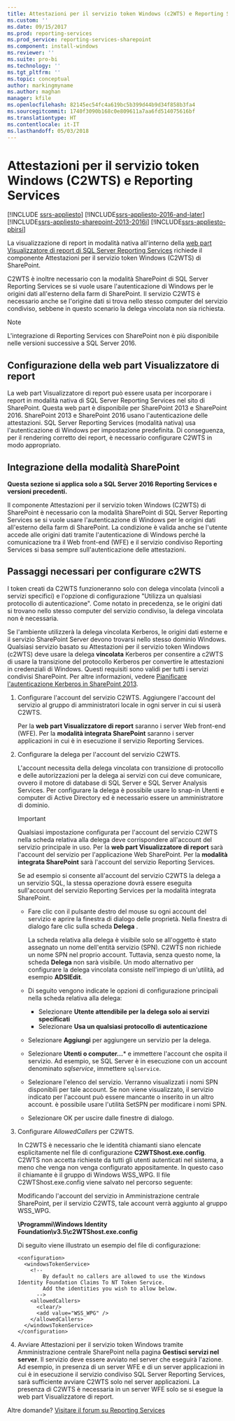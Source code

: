 ```yaml
---
title: Attestazioni per il servizio token Windows (c2WTS) e Reporting Services | Microsoft Docs
ms.custom: ''
ms.date: 09/15/2017
ms.prod: reporting-services
ms.prod_service: reporting-services-sharepoint
ms.component: install-windows
ms.reviewer: ''
ms.suite: pro-bi
ms.technology: ''
ms.tgt_pltfrm: ''
ms.topic: conceptual
author: markingmyname
ms.author: maghan
manager: kfile
ms.openlocfilehash: 82145ec54fc4a619bc5b399d44b9d34f858b3fa4
ms.sourcegitcommit: 1740f3090b168c0e809611a7aa6fd514075616bf
ms.translationtype: HT
ms.contentlocale: it-IT
ms.lasthandoff: 05/03/2018
---
```

# <a name="claims-to-windows-token-service-c2wts-and-reporting-services"></a>Attestazioni per il servizio token Windows (C2WTS) e Reporting Services

[!INCLUDE [ssrs-appliesto](../../includes/ssrs-appliesto.md)] [!INCLUDE[ssrs-appliesto-2016-and-later](../../includes/ssrs-appliesto-2016-and-later.md)] [!INCLUDE[ssrs-appliesto-sharepoint-2013-2016i](../../includes/ssrs-appliesto-sharepoint-2013-2016.md)] [!INCLUDE[ssrs-appliesto-pbirsi](../../includes/ssrs-appliesto-pbirs.md)]

La visualizzazione di report in modalità nativa all'interno della [web part Visualizzatore di report di SQL Server Reporting Services](../report-server-sharepoint/deploy-report-viewer-web-part.md) richiede il componente Attestazioni per il servizio token Windows (C2WTS) di SharePoint.

C2WTS è inoltre necessario con la modalità SharePoint di SQL Server Reporting Services se si vuole usare l'autenticazione di Windows per le origini dati all'esterno della farm di SharePoint. Il servizio C2WTS è necessario anche se l'origine dati si trova nello stesso computer del servizio condiviso, sebbene in questo scenario la delega vincolata non sia richiesta.

> [!NOTE]
> L'integrazione di Reporting Services con SharePoint non è più disponibile nelle versioni successive a SQL Server 2016.

## <a name="report-viewer-web-part-configuration"></a>Configurazione della web part Visualizzatore di report

La web part Visualizzatore di report può essere usata per incorporare i report in modalità nativa di SQL Server Reporting Services nel sito di SharePoint. Questa web part è disponibile per SharePoint 2013 e SharePoint 2016. SharePoint 2013 e SharePoint 2016 usano l'autenticazione delle attestazioni. SQL Server Reporting Services (modalità nativa) usa l'autenticazione di Windows per impostazione predefinita. Di conseguenza, per il rendering corretto dei report, è necessario configurare C2WTS in modo appropriato.

## <a name="sharepoint-mode-integaration"></a>Integrazione della modalità SharePoint

**Questa sezione si applica solo a SQL Server 2016 Reporting Services e versioni precedenti.**

Il componente Attestazioni per il servizio token Windows (C2WTS) di SharePoint è necessario con la modalità SharePoint di SQL Server Reporting Services se si vuole usare l'autenticazione di Windows per le origini dati all'esterno della farm di SharePoint. La condizione è valida anche se l'utente accede alle origini dati tramite l'autenticazione di Windows perché la comunicazione tra il Web front-end (WFE) e il servizio condiviso Reporting Services si basa sempre sull'autenticazione delle attestazioni.

## <a name="steps-needed-to-configure-c2wts"></a>Passaggi necessari per configurare c2WTS

I token creati da C2WTS funzioneranno solo con delega vincolata (vincoli a servizi specifici) e l'opzione di configurazione "Utilizza un qualsiasi protocollo di autenticazione". Come notato in precedenza, se le origini dati si trovano nello stesso computer del servizio condiviso, la delega vincolata non è necessaria.

Se l'ambiente utilizzerà la delega vincolata Kerberos, le origini dati esterne e il servizio SharePoint Server devono trovarsi nello stesso dominio Windows. Qualsiasi servizio basato su Attestazioni per il servizio token Windows (c2WTS) deve usare la delega **vincolata** Kerberos per consentire a c2WTS di usare la transizione del protocollo Kerberos per convertire le attestazioni in credenziali di Windows. Questi requisiti sono validi per tutti i servizi condivisi SharePoint. Per altre informazioni, vedere [Pianificare l'autenticazione Kerberos in SharePoint 2013](http://technet.microsoft.com/library/ee806870.aspx).  

1. Configurare l'account del servizio C2WTS. Aggiungere l'account del servizio al gruppo di amministratori locale in ogni server in cui si userà C2WTS.

    Per la **web part Visualizzatore di report** saranno i server Web front-end (WFE). Per la **modalità integrata SharePoint** saranno i server applicazioni in cui è in esecuzione il servizio Reporting Services.

2. Configurare la delega per l'account del servizio C2WTS.

    L'account necessita della delega vincolata con transizione di protocollo e delle autorizzazioni per la delega ai servizi con cui deve comunicare, ovvero il motore di database di SQL Server e SQL Server Analysis Services. Per configurare la delega è possibile usare lo snap-in Utenti e computer di Active Directory ed è necessario essere un amministratore di dominio.

    > [!IMPORTANT]
    > Qualsiasi impostazione configurata per l'account del servizio C2WTS nella scheda relativa alla delega deve corrispondere all'account del servizio principale in uso. Per la **web part Visualizzatore di report** sarà l'account del servizio per l'applicazione Web SharePoint. Per la **modalità integrata SharePoint** sarà l'account del servizio Reporting Services.
    >
    > Se ad esempio si consente all'account del servizio C2WTS la delega a un servizio SQL, la stessa operazione dovrà essere eseguita sull'account del servizio Reporting Services per la modalità integrata SharePoint.

    * Fare clic con il pulsante destro del mouse su ogni account del servizio e aprire la finestra di dialogo delle proprietà. Nella finestra di dialogo fare clic sulla scheda **Delega** .

        La scheda relativa alla delega è visibile solo se all'oggetto è stato assegnato un nome dell'entità servizio (SPN). C2WTS non richiede un nome SPN nel proprio account. Tuttavia, senza questo nome, la scheda **Delega** non sarà visibile. Un modo alternativo per configurare la delega vincolata consiste nell'impiego di un'utilità, ad esempio **ADSIEdit**.

    * Di seguito vengono indicate le opzioni di configurazione principali nella scheda relativa alla delega:

        * Selezionare **Utente attendibile per la delega solo ai servizi specificati**
        * Selezionare **Usa un qualsiasi protocollo di autenticazione**

    * Selezionare **Aggiungi** per aggiungere un servizio per la delega.

    * Selezionare **Utenti o computer...*** e immettere l'account che ospita il servizio. Ad esempio, se SQL Server è in esecuzione con un account denominato *sqlservice*, immettere `sqlservice`. 

    * Selezionare l'elenco del servizio. Verranno visualizzati i nomi SPN disponibili per tale account. Se non viene visualizzato, il servizio indicato per l'account può essere mancante o inserito in un altro account. è possibile usare l'utilità SetSPN per modificare i nomi SPN.

    * Selezionare OK per uscire dalle finestre di dialogo.

3. Configurare *AllowedCallers* per C2WTS.

    In C2WTS è necessario che le identità chiamanti siano elencate esplicitamente nel file di configurazione **C2WTShost.exe.config**. C2WTS non accetta richieste da tutti gli utenti autenticati nel sistema, a meno che venga non venga configurato appositamente. In questo caso il chiamante è il gruppo di Windows WSS_WPG. Il file C2WTShost.exe.config viene salvato nel percorso seguente:

    Modificando l'account del servizio in Amministrazione centrale SharePoint, per il servizio C2WTS, tale account verrà aggiunto al gruppo WSS_WPG.

    **\Programmi\Windows Identity Foundation\v3.5\c2WTShost.exe.config**

    Di seguito viene illustrato un esempio del file di configurazione:

    ```
    <configuration>
      <windowsTokenService>
        <!--  
            By default no callers are allowed to use the Windows Identity Foundation Claims To NT Token Service.  
            Add the identities you wish to allow below.  
          -->
        <allowedCallers>
          <clear/>
          <add value="WSS_WPG" />
        </allowedCallers>
      </windowsTokenService>
    </configuration>
    ```

4. Avviare Attestazioni per il servizio token Windows tramite Amministrazione centrale SharePoint nella pagina **Gestisci servizi nel server**. Il servizio deve essere avviato nel server che eseguirà l'azione. Ad esempio, in presenza di un server WFE e di un server applicazioni in cui è in esecuzione il servizio condiviso SQL Server Reporting Services, sarà sufficiente avviare C2WTS solo nel server applicazioni. La presenza di C2WTS è necessaria in un server WFE solo se si esegue la web part Visualizzatore di report.

Altre domande? [Visitare il forum su Reporting Services](http://go.microsoft.com/fwlink/?LinkId=620231)
